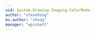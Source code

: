 ```yaml
---
uid: System.Drawing.Imaging.ColorMode
author: "stevehoag"
ms.author: "shoag"
manager: "wpickett"
---
```

